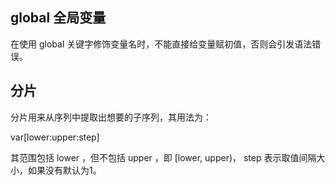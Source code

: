 

## global 全局变量

在使用 global 关键字修饰变量名时，不能直接给变量赋初值，否则会引发语法错误。


## 分片 

分片用来从序列中提取出想要的子序列，其用法为：

var[lower:upper:step]

其范围包括 lower ，但不包括 upper ，即 [lower, upper)，
step 表示取值间隔大小，如果没有默认为1。

